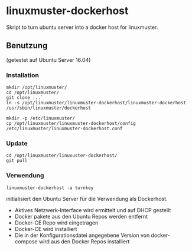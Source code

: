 # linuxmuster-dockerhost
Skript to turn ubuntu server into a docker host for linuxmuster.

## Benutzung

(getestet auf Ubuntu Server 16.04)

### Installation

```
mkdir /opt/linuxmuster/
cd /opt/linuxmuster/
git clone ...`
ln -s /opt/linuxmuster/linuxmuster-dockerhost/linuxmuster-dockerhost  /usr/sbin/linuxmuster/dockerhost

mkdir -p /etc/linuxmuster/ 
cp /opt/linuxmuster/linuxmuster-dockerhost/config /etc/linuxmuster/linuxmuster-dockerhost.conf
```

### Update

```
cd /opt/linuxmuster/linuxuster-dockerhost/
git pull
```
### Verwendung

`linuxmuster-dockerhost -a turnkey`

initialisiert den Ubuntu Server für die Verwendung als Dockerhost. 

  * Aktives Netzwerk-Interface wird ermittelt und auf DHCP gestellt 
  * Docker pakete aus den Ubuntu Repos werden entfernt
  * Docker-CE Repo wird eingetragen
  * Docker-CE wird installiert
  * Die in der Konfigurationsdatei angegebene Version von docker-compose wird aus den Docker Repos installiert
 
